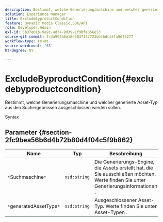 ```yaml
---
description: Bestimmt, welche Generierungsmaschine und welcher generierte Asset-Typ aus den Suchergebnissen ausgeschlossen werden sollen.
solution: Experience Manager
title: ExcludeByproductCondition
feature: Dynamic Media Classic,SDK/API
role: Developer,Admin
exl-id: 5b37e01b-9e9c-4d34-9d39-1f9bfe356e53
source-git-commit: fcda99340a18d5037157723bb3bdca5fa9df3277
workflow-type: tm+mt
source-wordcount: '63'
ht-degree: 9%

---
```


# ExcludeByproductCondition{#excludebyproductcondition}

Bestimmt, welche Generierungsmaschine und welcher generierte Asset-Typ aus den Suchergebnissen ausgeschlossen werden sollen.

Syntax

## Parameter {#section-2fc9bea56b6d4b72b80d4f04c5f9b862}

| Name | Typ | Beschreibung |
|---|---|---|
| `*`Suchmaschine`*` | `xsd:string` | Die Generierungs-Engine, die Assets erstellt hat, die Sie ausschließen möchten. Werte finden Sie unter Generierungsinformationen . |
| `*`generatedAssetType`*` | `xsd:string` | Ausgeschlossener Asset-Typ. Werte finden Sie unter Asset-Typen . |
